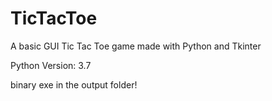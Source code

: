 # TicTacToe
A basic GUI Tic Tac Toe game made with Python and Tkinter

Python Version: 3.7

binary exe in the output folder! 
